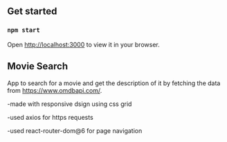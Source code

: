 ## Get started

### `npm start`
Open [http://localhost:3000](http://localhost:3000) to view it in your browser.

## Movie Search
App to search for a movie and get the description of it by fetching the data from https://www.omdbapi.com/.

-made with responsive dsign using css grid

-used axios for https requests

-used react-router-dom@6 for page navigation
